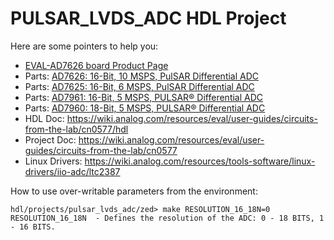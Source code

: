 # PULSAR_LVDS_ADC HDL Project

Here are some pointers to help you:
  * [EVAL-AD7626 board Product Page ](https://www.analog.com/en/design-center/evaluation-hardware-and-software/evaluation-boards-kits/EVAL-AD7626.html)
  * Parts: [AD7626: 16-Bit, 10 MSPS, PulSAR Differential ADC](https://www.analog.com/ad7626)
  * Parts: [AD7625: 16-Bit, 6  MSPS, PulSAR Differential ADC](https://www.analog.com/ad7625)
  * Parts: [AD7961: 16-Bit, 5  MSPS, PULSAR® Differential ADC](https://www.analog.com/ad7961)
  * Parts: [AD7960: 18-Bit, 5  MSPS, PULSAR® Differential ADC](https://www.analog.com/ad7960)
  * HDL Doc: https://wiki.analog.com/resources/eval/user-guides/circuits-from-the-lab/cn0577/hdl
  * Project Doc: https://wiki.analog.com/resources/eval/user-guides/circuits-from-the-lab/cn0577
  * Linux Drivers: https://wiki.analog.com/resources/tools-software/linux-drivers/iio-adc/ltc2387

How to use over-writable parameters from the environment:
```
hdl/projects/pulsar_lvds_adc/zed> make RESOLUTION_16_18N=0
RESOLUTION_16_18N  - Defines the resolution of the ADC: 0 - 18 BITS, 1 - 16 BITS.